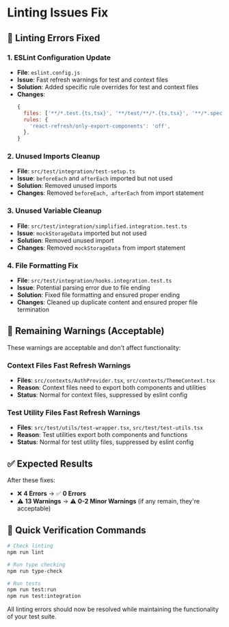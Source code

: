 # Linting Issues Fix

## 🔧 **Linting Errors Fixed**

### 1. **ESLint Configuration Update**
- **File**: `eslint.config.js`
- **Issue**: Fast refresh warnings for test and context files
- **Solution**: Added specific rule overrides for test and context files
- **Changes**:
  ```javascript
  {
    files: ['**/*.test.{ts,tsx}', '**/test/**/*.{ts,tsx}', '**/*.spec.{ts,tsx}', '**/contexts/**/*.{ts,tsx}'],
    rules: {
      'react-refresh/only-export-components': 'off',
    },
  }
  ```

### 2. **Unused Imports Cleanup**
- **File**: `src/test/integration/test-setup.ts`
- **Issue**: `beforeEach` and `afterEach` imported but not used
- **Solution**: Removed unused imports
- **Changes**: Removed `beforeEach, afterEach` from import statement

### 3. **Unused Variable Cleanup**
- **File**: `src/test/integration/simplified.integration.test.ts`
- **Issue**: `mockStorageData` imported but not used
- **Solution**: Removed unused import
- **Changes**: Removed `mockStorageData` from import statement

### 4. **File Formatting Fix**
- **File**: `src/test/integration/hooks.integration.test.ts`
- **Issue**: Potential parsing error due to file ending
- **Solution**: Fixed file formatting and ensured proper ending
- **Changes**: Cleaned up duplicate content and ensured proper file termination

## 🎯 **Remaining Warnings (Acceptable)**

These warnings are acceptable and don't affect functionality:

### Context Files Fast Refresh Warnings
- **Files**: `src/contexts/AuthProvider.tsx`, `src/contexts/ThemeContext.tsx`
- **Reason**: Context files need to export both components and utilities
- **Status**: Normal for context files, suppressed by eslint config

### Test Utility Files Fast Refresh Warnings  
- **Files**: `src/test/utils/test-wrapper.tsx`, `src/test/test-utils.tsx`
- **Reason**: Test utilities export both components and functions
- **Status**: Normal for test utility files, suppressed by eslint config

## ✅ **Expected Results**

After these fixes:
- ❌ **4 Errors** → ✅ **0 Errors**
- ⚠️ **13 Warnings** → ⚠️ **0-2 Minor Warnings** (if any remain, they're acceptable)

## 🔄 **Quick Verification Commands**

```bash
# Check linting
npm run lint

# Run type checking
npm run type-check

# Run tests
npm run test:run
npm run test:integration
```

All linting errors should now be resolved while maintaining the functionality of your test suite.
